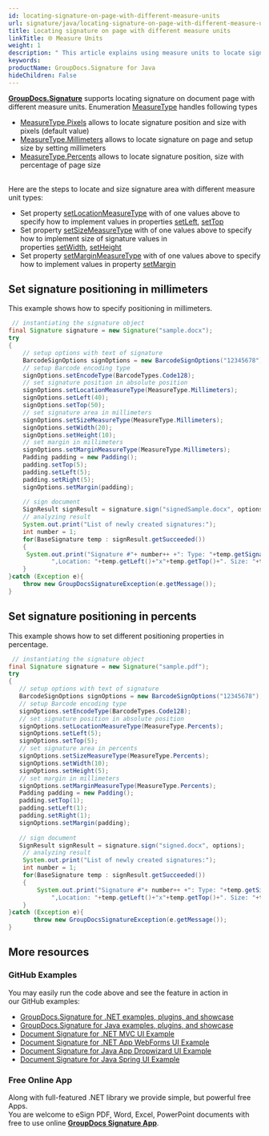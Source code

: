```yaml
---
id: locating-signature-on-page-with-different-measure-units
url: signature/java/locating-signature-on-page-with-different-measure-units
title: Locating signature on page with different measure units
linkTitle: 🌐 Measure Units
weight: 1
description: " This article explains using measure units to locate signature and its size on document page with GroupDocs.Signature API."
keywords: 
productName: GroupDocs.Signature for Java
hideChildren: False
---
```

[**GroupDocs.Signature**](https://products.groupdocs.com/signature/java) supports locating signature on document page with different measure units. Enumeration [MeasureType](https://reference.groupdocs.com/java/signature/com.groupdocs.signature.domain.enums/MeasureType) handles following types 

*   [MeasureType.Pixels](https://reference.groupdocs.com/java/signature/com.groupdocs.signature.domain.enums/MeasureType#Pixels) allows to locate signature position and size with pixels (default value)
*   [MeasureType.Millimeters](https://reference.groupdocs.com/java/signature/com.groupdocs.signature.domain.enums/MeasureType#Millimeters) allows to locate signature on page and setup size by setting millimeters
*   [MeasureType.Percents](https://reference.groupdocs.com/java/signature/com.groupdocs.signature.domain.enums/MeasureType#Percents) allows to locate signature position, size with percentage of page size  
      

Here are the steps to locate and size signature area with different measure unit types:

*   Set property [setLocationMeasureType](https://reference.groupdocs.com/java/signature/com.groupdocs.signature.options.sign/ImageSignOptions#setLocationMeasureType(int)) with of one values above to specify how to implement values in properties [setLeft](https://reference.groupdocs.com/java/signature/com.groupdocs.signature.domain.interfaces/IRectangle#setLeft(int)), [setTop](https://reference.groupdocs.com/java/signature/com.groupdocs.signature.domain.interfaces/IRectangle#setTop(int))    
*   Set property [setSizeMeasureType](https://reference.groupdocs.com/java/signature/com.groupdocs.signature.options.sign/ImageSignOptions#setSizeMeasureType(int)) with of one values above to specify how to implement size of signature values in properties [setWidth](https://reference.groupdocs.com/java/signature/com.groupdocs.signature.domain.interfaces/IRectangle#setWidth(int)), [setHeight](https://reference.groupdocs.com/java/signature/com.groupdocs.signature.domain.interfaces/IRectangle#setHeight(int))    
*   Set property [setMarginMeasureType](https://reference.groupdocs.com/java/signature/com.groupdocs.signature.options.sign/ImageSignOptions#setMarginMeasureType(int)) with of one values above to specify how to implement values in property [setMargin](https://reference.groupdocs.com/java/signature/com.groupdocs.signature.options.sign/ImageSignOptions#setMargin(com.groupdocs.signature.domain.Padding))

## Set signature positioning in millimeters

This example shows how to specify positioning in millimeters.

```java
 // instantiating the signature object
final Signature signature = new Signature("sample.docx");
try
{
    // setup options with text of signature
    BarcodeSignOptions signOptions = new BarcodeSignOptions("12345678");
    // setup Barcode encoding type
    signOptions.setEncodeType(BarcodeTypes.Code128);
    // set signature position in absolute position
    signOptions.setLocationMeasureType(MeasureType.Millimeters);
    signOptions.setLeft(40);
    signOptions.setTop(50);
    // set signature area in millimeters
    signOptions.setSizeMeasureType(MeasureType.Millimeters);
    signOptions.setWidth(20);
    signOptions.setHeight(10);
    // set margin in millimeters
    signOptions.setMarginMeasureType(MeasureType.Millimeters);
    Padding padding = new Padding();
    padding.setTop(5);
    padding.setLeft(5);
    padding.setRight(5);
    signOptions.setMargin(padding);
 
    // sign document    
    SignResult signResult = signature.sign("signedSample.docx", options);
    // analyzing result
    System.out.print("List of newly created signatures:");
    int number = 1;
    for(BaseSignature temp : signResult.getSucceeded())
    {
     System.out.print("Signature #"+ number++ +": Type: "+temp.getSignatureType()+" Id:"+temp.getSignatureId()+
            ",Location: "+temp.getLeft()+"x"+temp.getTop()+". Size: "+temp.getWidth()+"x"+temp.getHeight());
    } 
}catch (Exception e){
    throw new GroupDocsSignatureException(e.getMessage());
}
```

## Set signature positioning in percents

This example shows how to set different positioning properties in percentage.

```java
 // instantiating the signature object
final Signature signature = new Signature("sample.pdf");
try
{
   // setup options with text of signature
   BarcodeSignOptions signOptions = new BarcodeSignOptions("12345678");
   // setup Barcode encoding type
   signOptions.setEncodeType(BarcodeTypes.Code128);
   // set signature position in absolute position
   signOptions.setLocationMeasureType(MeasureType.Percents);
   signOptions.setLeft(5);
   signOptions.setTop(5);
   // set signature area in percents
   signOptions.setSizeMeasureType(MeasureType.Percents);
   signOptions.setWidth(10);
   signOptions.setHeight(5);
   // set margin in millimeters
   signOptions.setMarginMeasureType(MeasureType.Percents);
   Padding padding = new Padding();
   padding.setTop(1);
   padding.setLeft(1);
   padding.setRight(1);
   signOptions.setMargin(padding);
 
   // sign document          
   SignResult signResult = signature.sign("signed.docx", options);
    // analyzing result
    System.out.print("List of newly created signatures:");
    int number = 1;
    for(BaseSignature temp : signResult.getSucceeded())
    {
        System.out.print("Signature #"+ number++ +": Type: "+temp.getSignatureType()+" Id:"+temp.getSignatureId()+
            ",Location: "+temp.getLeft()+"x"+temp.getTop()+". Size: "+temp.getWidth()+"x"+temp.getHeight());
    }          
}catch (Exception e){
       throw new GroupDocsSignatureException(e.getMessage());
}
```

## More resources

### GitHub Examples 

You may easily run the code above and see the feature in action in our GitHub examples:

*   [GroupDocs.Signature for .NET examples, plugins, and showcase](https://github.com/groupdocs-signature/GroupDocs.Signature-for-.NET)    
*   [GroupDocs.Signature for Java examples, plugins, and showcase](https://github.com/groupdocs-signature/GroupDocs.Signature-for-Java)    
*   [Document Signature for .NET MVC UI Example](https://github.com/groupdocs-signature/GroupDocs.Signature-for-.NET-MVC)    
*   [Document Signature for .NET App WebForms UI Example](https://github.com/groupdocs-signature/GroupDocs.Signature-for-.NET-WebForms)    
*   [Document Signature for Java App Dropwizard UI Example](https://github.com/groupdocs-signature/GroupDocs.Signature-for-Java-Dropwizard)   
*   [Document Signature for Java Spring UI Example](https://github.com/groupdocs-signature/GroupDocs.Signature-for-Java-Spring)
    

### Free Online App 

Along with full-featured .NET library we provide simple, but powerful free Apps.  
You are welcome to eSign PDF, Word, Excel, PowerPoint documents with free to use online **[GroupDocs Signature App](https://products.groupdocs.app/signature)**.
